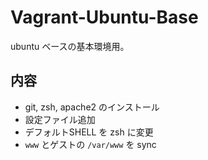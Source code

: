 # Vagrant-Ubuntu-Base

ubuntu ベースの基本環境用。

## 内容

- git, zsh, apache2 のインストール
- 設定ファイル追加
- デフォルトSHELL を zsh に変更
- `www` とゲストの `/var/www` を sync

